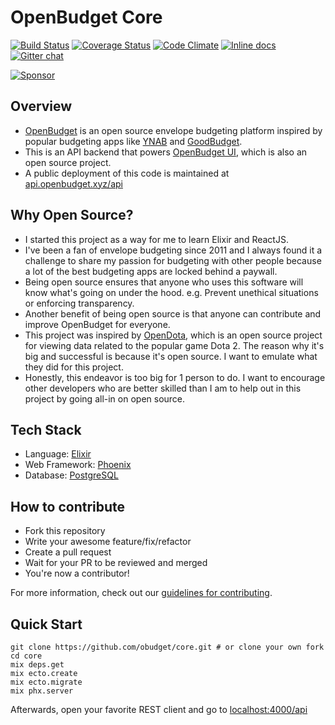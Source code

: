 # OpenBudget Core

[![Build Status](https://travis-ci.org/obudget/core.svg?branch=master)](https://travis-ci.org/obudget/core) [![Coverage Status](https://coveralls.io/repos/github/obudget/core/badge.svg?branch=master)](https://coveralls.io/github/obudget/core?branch=master) [![Code Climate](https://codeclimate.com/github/obudget/core/badges/gpa.svg)](https://codeclimate.com/github/obudget/core) [![Inline docs](http://inch-ci.org/github/obudget/core.svg)](http://inch-ci.org/github/obudget/core) [![Gitter chat](https://badges.gitter.im/obudget.png)](https://gitter.im/obudget)

[![Sponsor](https://app.codesponsor.io/embed/FtXSUnEDZhz4wUWaXdYz3wdD/obudget/core.svg)](https://app.codesponsor.io/link/FtXSUnEDZhz4wUWaXdYz3wdD/obudget/core)

## Overview

* [OpenBudget](https://openbudget.xyz) is an open source envelope budgeting platform inspired by popular budgeting apps like [YNAB](https://youneedabudget.com) and [GoodBudget](https://goodbudget.com).
* This is an API backend that powers [OpenBudget UI](https://github.com/obudget/ui), which is also an open source project.
* A public deployment of this code is maintained at [api.openbudget.xyz/api](https://api.openbudget.xyz/api)

## Why Open Source?

* I started this project as a way for me to learn Elixir and ReactJS.
* I've been a fan of envelope budgeting since 2011 and I always found it a challenge to share my passion for budgeting with other people because a lot of the best budgeting apps are locked behind a paywall.
* Being open source ensures that anyone who uses this software will know what's going on under the hood. e.g. Prevent unethical situations or enforcing transparency.
* Another benefit of being open source is that anyone can contribute and improve OpenBudget for everyone.
* This project was inspired by [OpenDota](https://www.opendota.com), which is an open source project for viewing data related to the popular game Dota 2. The reason why it's big and successful is because it's open source. I want to emulate what they did for this project.
* Honestly, this endeavor is too big for 1 person to do. I want to encourage other developers who are better skilled than I am to help out in this project by going all-in on open source.

## Tech Stack

* Language: [Elixir](https://elixir-lang.org/)
* Web Framework: [Phoenix](http://phoenixframework.org/)
* Database: [PostgreSQL](https://www.postgresql.org/)

## How to contribute

* Fork this repository
* Write your awesome feature/fix/refactor
* Create a pull request
* Wait for your PR to be reviewed and merged
* You're now a contributor!

For more information, check out our [guidelines for contributing](CONTRIBUTING.md).

## Quick Start

```
git clone https://github.com/obudget/core.git # or clone your own fork
cd core
mix deps.get
mix ecto.create
mix ecto.migrate
mix phx.server
```

Afterwards, open your favorite REST client and go to [localhost:4000/api](http://localhost:4000/api)
